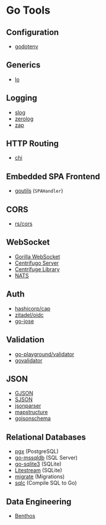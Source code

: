 # Go Tools

## Configuration

- [godotenv](https://github.com/joho/godotenv)

## Generics

- [lo](https://github.com/samber/lo)

## Logging

- [slog](https://pkg.go.dev/log/slog)
- [zerolog](https://github.com/rs/zerolog)
- [zap](https://github.com/uber-go/zap)

## HTTP Routing

- [chi](https://go-chi.io/)

## Embedded SPA Frontend

- [goutils](https://github.com/heikkilamarko/goutils) (`SPAHandler`)

## CORS

- [rs/cors](https://github.com/rs/cors)

## WebSocket

- [Gorilla WebSocket](https://github.com/gorilla/websocket)
- [Centrifugo Server](https://centrifugal.dev/)
- [Centrifuge Library](https://github.com/centrifugal/centrifuge)
- [NATS](https://nats.io/)

## Auth

- [hashicorp/cap](https://github.com/hashicorp/cap)
- [zitadel/oidc](https://github.com/zitadel/oidc)
- [go-jose](https://github.com/go-jose/go-jose)

## Validation

- [go-playground/validator](https://github.com/go-playground/validator)
- [govalidator](https://github.com/asaskevich/govalidator)

## JSON

- [GJSON](https://github.com/tidwall/gjson)
- [SJSON](https://github.com/tidwall/sjson)
- [jsonparser](https://github.com/buger/jsonparser)
- [mapstructure](https://github.com/mitchellh/mapstructure)
- [gojsonschema](https://github.com/xeipuuv/gojsonschema)

## Relational Databases

- [pgx](https://github.com/jackc/pgx) (PostgreSQL)
- [go-mssqldb](https://github.com/denisenkom/go-mssqldb) (SQL Server)
- [go-sqlite3](https://github.com/mattn/go-sqlite3) (SQLite)
- [Litestream](https://litestream.io/) (SQLite)
- [migrate](https://github.com/golang-migrate/migrate) (Migrations)
- [sqlc](https://sqlc.dev/) (Compile SQL to Go)

## Data Engineering

- [Benthos](https://www.benthos.dev/)

